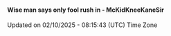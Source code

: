 #### Wise man says only fool rush in - McKidKneeKaneSir
Updated on 02/10/2025 - 08:15:43 (UTC) Time Zone
